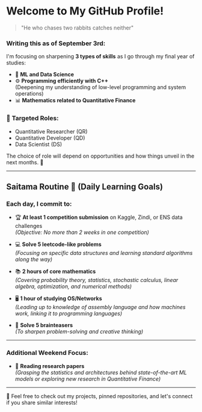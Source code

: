 # Welcome to My GitHub Profile!

> "He who chases two rabbits catches neither"

### **Writing this as of September 3rd:**

I'm focusing on sharpening **3 types of skills** as I go through my final year of studies:

- 🧠 **ML and Data Science**  
- ⚙️ **Programming efficiently with C++**  
  (Deepening my understanding of low-level programming and system operations)
- 📊 **Mathematics related to Quantitative Finance**

### 🎯 **Targeted Roles:**
- Quantitative Researcher (QR)
- Quantitative Developer (QD)
- Data Scientist (DS)

The choice of role will depend on opportunities and how things unveil in the next months. 🚀

---

## **Saitama Routine 🥋** (Daily Learning Goals)

### **Each day, I commit to:**
- 🏆 **At least 1 competition submission** on Kaggle, Zindi, or ENS data challenges  
  *(Objective: No more than 2 weeks in one competition)*

- 💻 **Solve 5 leetcode-like problems**  
  *(Focusing on specific data structures and learning standard algorithms along the way)*

- 📚 **2 hours of core mathematics**  
  *(Covering probability theory, statistics, stochastic calculus, linear algebra, optimization, and numerical methods)*

- 🖥️ **1 hour of studying OS/Networks**  
  *(Leading up to knowledge of assembly language and how machines work, linking it to programming languages)*

- 🧩 **Solve 5 brainteasers**  
  *(To sharpen problem-solving and creative thinking)*

---

### **Additional Weekend Focus**:
- 📖 **Reading research papers**  
  *(Grasping the statistics and architectures behind state-of-the-art ML models or exploring new research in Quantitative Finance)*

---

🔗 Feel free to check out my projects, pinned repositories, and let's connect if you share similar interests!
